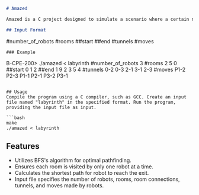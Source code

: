 ```markdown
# Amazed

Amazed is a C project designed to simulate a scenario where a certain number of robots need to traverse through various rooms to reach the exit, ensuring each room is visited by only one robot at a time. The objective is to reach the exit with the fewest possible moves, utilizing BFS's algorithm for pathfinding.

## Input Format
```
#number_of_robots
<Number of robots>
#rooms
<Room IDs separated by spaces>
##start
<Start room ID coordinates>
##end
<End room ID coordinates>
<Room connections>
#tunnels
<Tunnel connections between rooms>
#moves
<Moves made by robots>
```
### Example
```
B-CPE-200> ./amazed < labyrinth
#number_of_robots
3
#rooms
2 5 0
##start
0 1 2
##end
1 9 2
3 5 4
#tunnels
0-2
0-3
2-1
3-1
2-3
#moves
P1-2 P2-3
P1-1 P2-1 P3-2
P3-1
```

## Usage
Compile the program using a C compiler, such as GCC. Create an input file named "labyrinth" in the specified format. Run the program, providing the input file as input.

```bash
make
./amazed < labyrinth
```

## Features
- Utilizes BFS's algorithm for optimal pathfinding.
- Ensures each room is visited by only one robot at a time.
- Calculates the shortest path for robot to reach the exit.
- Input file specifies the number of robots, rooms, room connections, tunnels, and moves made by robots.
```
